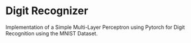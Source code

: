 # Digit Recognizer
Implementation of a Simple Multi-Layer Perceptron using Pytorch for Digit Recognition using the MNIST Dataset.
